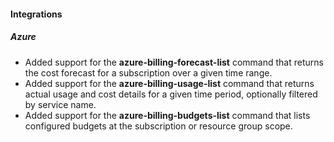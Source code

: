 
#### Integrations

##### Azure

- Added support for the **azure-billing-forecast-list** command that returns the cost forecast for a subscription over a given time range.
- Added support for the **azure-billing-usage-list** command that returns actual usage and cost details for a given time period, optionally filtered by service name.
- Added support for the **azure-billing-budgets-list** command that lists configured budgets at the subscription or resource group scope.